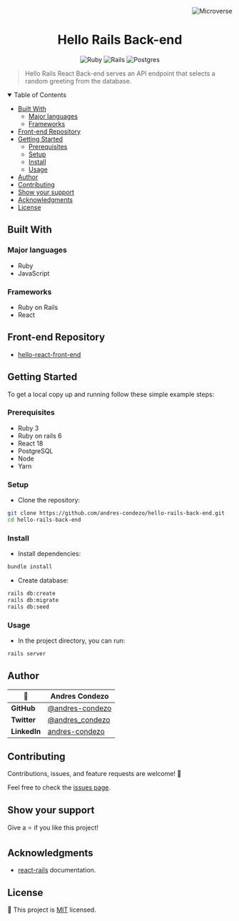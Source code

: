 <!-- tags Variables -->
[Microverse]:https://img.shields.io/badge/Microverse-blueviolet 
[Ruby]:https://img.shields.io/badge/ruby-%23CC342D.svg?style=for-the-badge&logo=ruby&logoColor=white
[Rails]:https://img.shields.io/badge/rails-%23CC0000.svg?style=for-the-badge&logo=ruby-on-rails&logoColor=white
[Postgres]:https://img.shields.io/badge/postgres-%23316192.svg?style=for-the-badge&logo=postgresql&logoColor=white
<!-- tags Variables -->

<div align="right">

![Microverse]

</div>

<div align="center">

# Hello Rails Back-end 

![Ruby] ![Rails] ![Postgres] 

</div>

> Hello Rails React Back-end serves an API endpoint that selects a random greeting from the database.

<details open>
<summary>
Table of Contents
</summary>

* [Built With](#built-with)
  * [Major languages](#major-languages)
  * [Frameworks](#frameworks)
* [Front-end Repository](#front-end-repository)
* [Getting Started](#getting-started)
  * [Prerequisites](#prerequisites)
  * [Setup](#setup)
  * [Install](#install)
  * [Usage](#usage)
* [Author](#author)
* [Contributing](#contributing)
* [Show your support](#show-your-support)
* [Acknowledgments](#acknowledgments)
* [License](#license)

</details>


## Built With

### Major languages

- Ruby
- JavaScript

### Frameworks

 - Ruby on Rails
 - React

## Front-end Repository

- [ hello-react-front-end ]( https://github.com/andres-condezo/hello-react-front-end ) 

## Getting Started

To get a local copy up and running follow these simple example steps:

### Prerequisites

- Ruby 3
- Ruby on rails 6
- React 18
- PostgreSQL
- Node
- Yarn


### Setup

- Clone the repository:

```bash
git clone https://github.com/andres-condezo/hello-rails-back-end.git
cd hello-rails-back-end
```

### Install

- Install dependencies:

```bash
bundle install
```
- Create database:

```bash
rails db:create
rails db:migrate
rails db:seed
```

### Usage

- In the project directory, you can run:

```bash
rails server
```

## Author

<!-- table Variables -->
[@andres-condezo]:https://github.com/andres-condezo
[@andres_condezo]:https://twitter.com/andres_condezo
[andres-condezo]:https://www.linkedin.com/in/andres-condezo/
<!-- table Variables -->

| 👤           | **Andres Condezo** |
|--------------|--------------------|
| **GitHub**   | [@andres-condezo]  |
| **Twitter**  | [@andres_condezo]  |
| **LinkedIn** | [andres-condezo]   |

## Contributing

Contributions, issues, and feature requests are welcome! 🤝

Feel free to check the [issues page](../../issues/).

## Show your support

Give a ⭐️ if you like this project!

## Acknowledgments

<!-- Acknowledgments Variables -->
[react-rails]:https://github.com/reactjs/react-rails
<!-- Acknowledgments Variables -->

- [react-rails] documentation.

## License

📝 This project is [MIT](./MIT.md) licensed.
